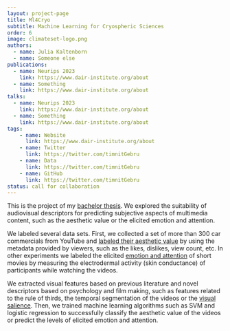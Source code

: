 ```yaml
---
layout: project-page
title: Ml4Cryo
subtitle: Machine Learning for Cryospheric Sciences
order: 6
image: climateset-logo.png
authors:
  - name: Julia Kaltenborn
  - name: Someone else
publications:
  - name: Neurips 2023
    link: https://www.dair-institute.org/about
  - name: Something
    link: https://www.dair-institute.org/about
talks:
  - name: Neurips 2023
    link: https://www.dair-institute.org/about
  - name: Something
    link: https://www.dair-institute.org/about
tags:
    - name: Website
      link: https://www.dair-institute.org/about
    - name: Twitter
      link: https://twitter.com/timnitGebru
    - name: Data
      link: https://twitter.com/timnitGebru
    - name: GitHub
      link: https://twitter.com/timnitGebru
status: call for collaboration
---
```

This is the project of my [bachelor thesis](https://e-archivo.uc3m.es/handle/10016/24434). We explored the suitability of audiovisual descriptors for predicting subjective aspects of multimedia content, such as the aesthetic value or the elicited emotion and attention.

We labeled several data sets. First, we collected a set of more than 300 car commercials from YouTube and [labeled their aesthetic value](http://www.sciencedirect.com/science/article/pii/S0957417414004400) by using the metadata provided by viewers, such as the likes, dislikes, view count, etc. In other experiments we labeled the elicited [emotion and attention](https://dl.acm.org/citation.cfm?id=3109418) of short movies by measuring the electrodermal activity (skin conductance) of participants while watching the videos.

We extracted visual features based on previous literature and novel descriptors based on psychology and film making, such as features related to the rule of thirds, the temporal segmentation of the videos or the [visual salience](https://link.springer.com/article/10.1007/s11042-017-5339-9). Then, we trained machine learning algorithms such as SVM and logistic regression to successfully classify the aesthetic value of the videos or predict the levels of elicited emotion and attention.
